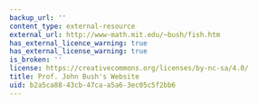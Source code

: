 ```yaml
---
backup_url: ''
content_type: external-resource
external_url: http://www-math.mit.edu/~bush/fish.htm
has_external_licence_warning: true
has_external_license_warning: true
is_broken: ''
license: https://creativecommons.org/licenses/by-nc-sa/4.0/
title: Prof. John Bush's Website
uid: b2a5ca88-43cb-47ca-a5a6-3ec05c5f2bb6
---
```

